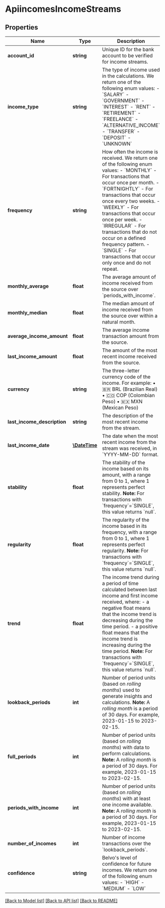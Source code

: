 # ApiincomesIncomeStreams

## Properties
Name | Type | Description | Notes
------------ | ------------- | ------------- | -------------
**account_id** | **string** | Unique ID for the bank account to be verified for income streams. | 
**income_type** | **string** | The type of income used in the calculations.  We return one of the following enum values:    - &#x60;SALARY&#x60;   - &#x60;GOVERNMENT&#x60;   - &#x60;INTEREST&#x60;   - &#x60;RENT&#x60;   - &#x60;RETIREMENT&#x60;   - &#x60;FREELANCE&#x60;   - &#x60;ALTERNATIVE_INCOME&#x60;   - &#x60;TRANSFER&#x60;   - &#x60;DEPOSIT&#x60;   - &#x60;UNKNOWN&#x60; | 
**frequency** | **string** | How often the income is received.  We return one of the following enum values:    - &#x60;MONTHLY&#x60; - For transactions that occur once per month.   - &#x60;FORTNIGHTLY&#x60; - For transactions that occur once every two weeks.   - &#x60;WEEKLY&#x60; - For transactions that occur once per week.   - &#x60;IRREGULAR&#x60; - For transactions that do not occur on a defined frequency pattern.   - &#x60;SINGLE&#x60; - For transactions that occur only once and do not repeat. | 
**monthly_average** | **float** | The average amount of income received from the source over &#x60;periods_with_income&#x60;. | 
**monthly_median** | **float** | The median amount of income received from the source over within a natural month. | [optional] 
**average_income_amount** | **float** | The average income transaction amount from the source. | 
**last_income_amount** | **float** | The amount of the most recent income received from the source. | 
**currency** | **string** | The three-letter currency code of the income. For example:    • 🇧🇷 BRL (Brazilian Real)   • 🇨🇴 COP (Colombian Peso)   • 🇲🇽 MXN (Mexican Peso) | 
**last_income_description** | **string** | The description of the most recent income from the stream. | 
**last_income_date** | [**\DateTime**](\DateTime.md) | The date when the most recent income from the stream was received, in &#x60;YYYY-MM-DD&#x60; format. | 
**stability** | **float** | The stability of the income based on its amount, with a range from 0 to 1, where 1 represents perfect stability.  **Note:** For transactions with &#x60;frequency&#x60;&#x3D;&#x60;SINGLE&#x60;, this value returns &#x60;null&#x60;. | 
**regularity** | **float** | The regularity of the income based in its frequency, with a range from 0 to 1, where 1 represents perfect regularity.  **Note:** For transactions with &#x60;frequency&#x60;&#x3D;&#x60;SINGLE&#x60;, this value returns &#x60;null&#x60;. | 
**trend** | **float** | The income trend during a period of time calculated between last income and first income received, where:   - a negative float means that the income trend is decreasing during the time period.   - a positive float means that the income trend is increasing during the time period.  **Note:** For transactions with &#x60;frequency&#x60;&#x3D;&#x60;SINGLE&#x60;, this value returns &#x60;null&#x60;. | 
**lookback_periods** | **int** | Number of period units (based on *rolling months*) used to generate insights and calculations.  **Note:** A *rolling month* is a period of 30 days. For example, 2023-01-15 to 2023-02-15. | 
**full_periods** | **int** | Number of period units (based on *rolling months*) with data to perform calculations.  **Note:** A *rolling month* is a period of 30 days. For example, 2023-01-15 to 2023-02-15. | 
**periods_with_income** | **int** | Number of period units (based on *rolling months*) with at least one income available.  **Note:** A *rolling month* is a period of 30 days. For example, 2023-01-15 to 2023-02-15. | 
**number_of_incomes** | **int** | Number of income transactions over the &#x60;lookback_periods&#x60;. | 
**confidence** | **string** | Belvo&#x27;s level of confidence for future incomes.  We return one of the following enum values:    - &#x60;HIGH&#x60;   - &#x60;MEDIUM&#x60;   - &#x60;LOW&#x60; | 

[[Back to Model list]](../../README.md#documentation-for-models) [[Back to API list]](../../README.md#documentation-for-api-endpoints) [[Back to README]](../../README.md)

